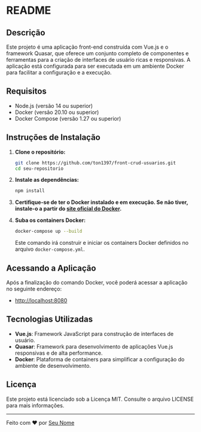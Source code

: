 # README

## Descrição

Este projeto é uma aplicação front-end construída com Vue.js e o framework Quasar, que oferece um conjunto completo de componentes e ferramentas para a criação de interfaces de usuário ricas e responsivas. A aplicação está configurada para ser executada em um ambiente Docker para facilitar a configuração e a execução.

## Requisitos

- Node.js (versão 14 ou superior)
- Docker (versão 20.10 ou superior)
- Docker Compose (versão 1.27 ou superior)

## Instruções de Instalação

1. **Clone o repositório:**

   ```sh
   git clone https://github.com/ton1397/front-crud-usuarios.git
   cd seu-repositorio
   ```

2. **Instale as dependências:**

   ```sh
   npm install
   ```

3. **Certifique-se de ter o Docker instalado e em execução. Se não tiver, instale-o a partir do [site oficial do Docker](https://www.docker.com/get-started).**

4. **Suba os containers Docker:**

   ```sh
   docker-compose up --build
   ```

   Este comando irá construir e iniciar os containers Docker definidos no arquivo `docker-compose.yml`.

## Acessando a Aplicação

Após a finalização do comando Docker, você poderá acessar a aplicação no seguinte endereço:

- [http://localhost:8080](http://localhost:8080)

## Tecnologias Utilizadas

- **Vue.js**: Framework JavaScript para construção de interfaces de usuário.
- **Quasar**: Framework para desenvolvimento de aplicações Vue.js responsivas e de alta performance.
- **Docker**: Plataforma de containers para simplificar a configuração do ambiente de desenvolvimento.

## Licença

Este projeto está licenciado sob a Licença MIT. Consulte o arquivo LICENSE para mais informações.

---

Feito com ❤️ por [Seu Nome](https://github.com/seu-usuario)
